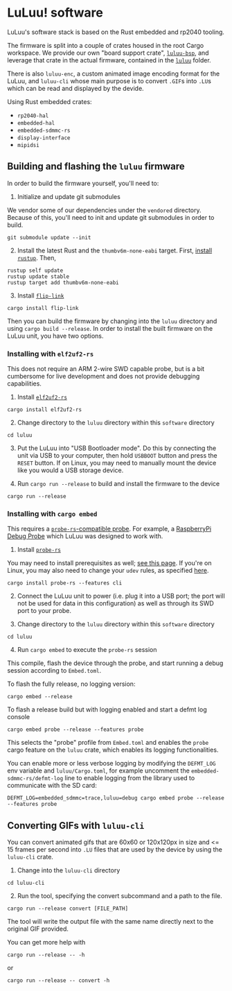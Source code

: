 # LuLuu! software

LuLuu's software stack is based on the Rust embedded and rp2040 tooling.

The firmware is split into a couple of crates housed in the root Cargo workspace.
We provide our own "board support crate", [`luluu-bsp`](./luluu-bsp), and leverage
that crate in the actual firmware, contained in the [`luluu`](./luluu) folder.

There is also `luluu-enc`, a custom animated image encoding format for the LuLuu, and
`luluu-cli` whose main purpose is to convert `.GIF`s into `.LU`s which can be read and
displayed by the devide.

Using Rust embedded crates:

- `rp2040-hal`
- `embedded-hal`
- `embedded-sdmmc-rs`
- `display-interface`
- `mipidsi`

## Building and flashing the `luluu` firmware

In order to build the firmware yourself, you'll need to:


1. Initialize and update git submodules

We vendor some of our dependencies under the `vendored` directory. Because of this, you'll need
to init and update git submodules in order to build.

```
git submodule update --init
```

2. Install the latest Rust and the `thumbv6m-none-eabi` target. First,
[install `rustup`](https://rustup.rs/). Then,

```
rustup self update
rustup update stable
rustup target add thumbv6m-none-eabi
```

3. Install [`flip-link`](https://github.com/knurling-rs/flip-link)

```
cargo install flip-link
```

Then you can build the firmware by changing into the `luluu` directory and using
`cargo build --release`. In order to install the built firmware on the LuLuu unit,
you have two options.

### Installing with `elf2uf2-rs`

This does not require an ARM 2-wire SWD capable probe, but is a bit cumbersome for
live development and does not provide debugging capabilities.

1. Install [`elf2uf2-rs`](https://github.com/JoNil/elf2uf2-rs)

```
cargo install elf2uf2-rs
```

2. Change directory to the `luluu` directory within this `software` directory

```
cd luluu
```

3. Put the LuLuu into "USB Bootloader mode". Do this by connecting the unit
via USB to your computer, then hold `USBBOOT` button and press the `RESET` button.
If on Linux, you may need to manually mount the device like you would a USB storage
device.

4. Run `cargo run --release` to build and install the firmware to the device

```
cargo run --release
```

### Installing with `cargo embed`

This requires a [`probe-rs`-compatible probe](https://probe.rs/docs/getting-started/probe-setup/).
For example, a [RaspberryPi Debug Probe](https://www.raspberrypi.com/products/debug-probe/)
which LuLuu was designed to work with.

1. Install [`probe-rs`](https://crates.io/crates/probe-rs)

You may need to install prerequisites as well;
[see this page](https://probe.rs/docs/getting-started/installation/). If you're
on Linux, you may also need to change your `udev` rules, as specified
[here](https://probe.rs/docs/getting-started/probe-setup/).

```
cargo install probe-rs --features cli
```

2. Connect the LuLuu unit to power (i.e. plug it into a USB port; the port will
not be used for data in this configuration) as well as through its SWD port to
your probe.

3. Change directory to the `luluu` directory within this `software` directory

```
cd luluu
```

4. Run `cargo embed` to execute the `probe-rs` session

This compile, flash the device through the probe, and start running a debug session
according to `Embed.toml`.

To flash the fully release, no logging version:

```
cargo embed --release
```

To flash a release build but with logging enabled and start a defmt log console

```
cargo embed probe --release --features probe
```

This selects the "probe" profile from `Embed.toml` and enables the `probe` cargo feature
on the `luluu` crate, which enables its logging functionalities.

You can enable more or less verbose logging by modifying the `DEFMT_LOG` env variable
and `luluu/Cargo.toml`, for example uncomment the `embedded-sdmmc-rs/defmt-log` line to
enable logging from the library used to communicate with the SD card:

```
DEFMT_LOG=embedded_sdmmc=trace,luluu=debug cargo embed probe --release --features probe
```

## Converting GIFs with `luluu-cli`

You can convert animated gifs that are 60x60 or 120x120px in size and <= 15 frames per second
into `.LU` files that are used by the device by using the `luluu-cli` crate.

1. Change into the `luluu-cli` directory

```
cd luluu-cli
```

2. Run the tool, specifying the convert subcommand and a path to the file.

```
cargo run --release convert [FILE_PATH]
```

The tool will write the output file with the same name directly next to the original GIF provided.

You can get more help with

```
cargo run --release -- -h
```

or

```
cargo run --release -- convert -h
```
